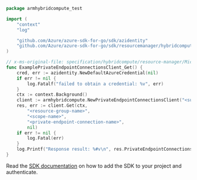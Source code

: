 ```go
package armhybridcompute_test

import (
	"context"
	"log"

	"github.com/Azure/azure-sdk-for-go/sdk/azidentity"
	"github.com/Azure/azure-sdk-for-go/sdk/resourcemanager/hybridcompute/armhybridcompute"
)

// x-ms-original-file: specification/hybridcompute/resource-manager/Microsoft.HybridCompute/preview/2021-06-10-preview/examples/PrivateEndpointConnectionGet.json
func ExamplePrivateEndpointConnectionsClient_Get() {
	cred, err := azidentity.NewDefaultAzureCredential(nil)
	if err != nil {
		log.Fatalf("failed to obtain a credential: %v", err)
	}
	ctx := context.Background()
	client := armhybridcompute.NewPrivateEndpointConnectionsClient("<subscription-id>", cred, nil)
	res, err := client.Get(ctx,
		"<resource-group-name>",
		"<scope-name>",
		"<private-endpoint-connection-name>",
		nil)
	if err != nil {
		log.Fatal(err)
	}
	log.Printf("Response result: %#v\n", res.PrivateEndpointConnectionsClientGetResult)
}
```

Read the [SDK documentation](https://github.com/Azure/azure-sdk-for-go/blob/sdk%2Fresourcemanager%2Fhybridcompute%2Farmhybridcompute%2Fv0.2.1/sdk/resourcemanager/hybridcompute/armhybridcompute/README.md) on how to add the SDK to your project and authenticate.
